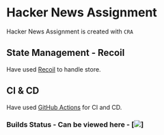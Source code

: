 # Hacker News Assignment

Hacker News Assignment is created with `CRA`

## State Management - Recoil

Have used [Recoil](https://recoiljs.org/) to handle store.

## CI & CD

Have used [GitHub Actions](https://github.com/features/actions) for CI and CD.

### Builds Status - Can be viewed here - [![](https://github.com/relaxvinodh/hacker-news-assignment/workflows/.github/workflows/deploy.yml/badge.svg)]

